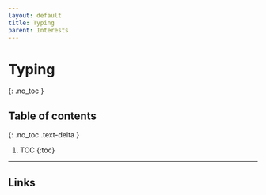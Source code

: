 ```yaml
---
layout: default
title: Typing
parent: Interests
---
```


# Typing
{: .no_toc }

## Table of contents
{: .no_toc .text-delta }

1. TOC
{:toc}

---

## Links 

